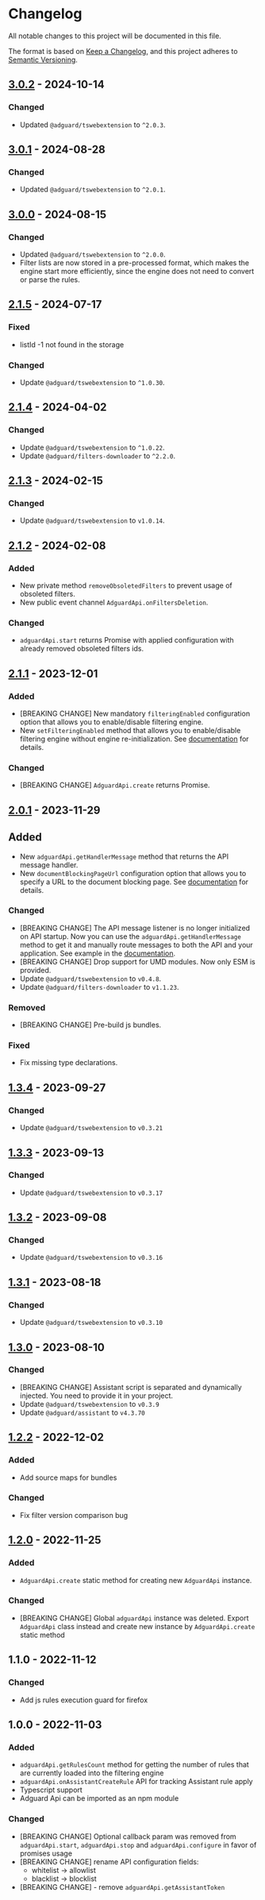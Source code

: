 # Changelog

All notable changes to this project will be documented in this file.

The format is based on [Keep a Changelog](https://keepachangelog.com/en/1.0.0/),
and this project adheres to [Semantic Versioning](https://semver.org/spec/v2.0.0.html).

## [3.0.2] - 2024-10-14

### Changed

- Updated `@adguard/tswebextension` to `^2.0.3`.

[3.0.2]: https://github.com/AdguardTeam/tsurlfilter/releases/tag/adguard-api-v3.0.2

## [3.0.1] - 2024-08-28

### Changed

- Updated `@adguard/tswebextension` to `^2.0.1`.

[3.0.1]: https://github.com/AdguardTeam/tsurlfilter/releases/tag/adguard-api-v3.0.1

## [3.0.0] - 2024-08-15

### Changed

- Updated `@adguard/tswebextension` to `^2.0.0`.
- Filter lists are now stored in a pre-processed format, which makes the engine start more efficiently,
  since the engine does not need to convert or parse the rules.

[3.0.0]: https://github.com/AdguardTeam/tsurlfilter/releases/tag/adguard-api-v3.0.0

## [2.1.5] - 2024-07-17

### Fixed

- listId -1 not found in the storage

### Changed

- Update `@adguard/tswebextension` to `^1.0.30`.

[2.1.5]: https://github.com/AdguardTeam/tsurlfilter/releases/tag/adguard-api-v2.1.5

## [2.1.4] - 2024-04-02

### Changed

- Update `@adguard/tswebextension` to `^1.0.22`.
- Update `@adguard/filters-downloader` to `^2.2.0`.

[2.1.4]: https://github.com/AdguardTeam/tsurlfilter/releases/tag/adguard-api-v2.1.4


## [2.1.3] - 2024-02-15

### Changed

- Update `@adguard/tswebextension` to `v1.0.14`.

[2.1.3]: https://github.com/AdguardTeam/tsurlfilter/releases/tag/adguard-api-v2.1.3


## [2.1.2] - 2024-02-08

### Added

- New private method `removeObsoletedFilters` to prevent usage of obsoleted filters.
- New public event channel `AdguardApi.onFiltersDeletion`.

### Changed

- `adguardApi.start` returns Promise with applied configuration with already removed
obsoleted filters ids.

[2.1.2]: https://github.com/AdguardTeam/tsurlfilter/releases/tag/adguard-api-v2.1.2


## [2.1.1] - 2023-12-01

### Added

- [BREAKING CHANGE] New mandatory `filteringEnabled` configuration option
  that allows you to enable/disable filtering engine.
- New `setFilteringEnabled` method that allows you to enable/disable filtering engine without engine re-initialization.
  See [documentation](README.md#setfilteringenabled) for details.

### Changed

- [BREAKING CHANGE] `AdguardApi.create` returns Promise.

[2.1.1]: https://github.com/AdguardTeam/tsurlfilter/releases/tag/adguard-api-v2.1.1


## [2.0.1] - 2023-11-29

## Added

- New `adguardApi.getHandlerMessage` method that returns the API message handler.
- New `documentBlockingPageUrl` configuration option that allows you to specify a URL to the document blocking page.
  See [documentation](README.md#configuration) for details.

### Changed

- [BREAKING CHANGE] The API message listener is no longer initialized on API startup.
  Now you can use the `adguardApi.getHandlerMessage` method to get it and manually route messages to both the API
  and your application. See example in the [documentation](README.md#adguardapigetmessagehandler).
- [BREAKING CHANGE] Drop support for UMD modules. Now only ESM is provided.
- Update `@adguard/tswebextension` to `v0.4.8`.
- Update `@adguard/filters-downloader` to `v1.1.23`.

### Removed

- [BREAKING CHANGE] Pre-build js bundles.

### Fixed

- Fix missing type declarations.

[2.0.1]: https://github.com/AdguardTeam/tsurlfilter/releases/tag/adguard-api-v2.0.1


## [1.3.4] - 2023-09-27

### Changed

- Update `@adguard/tswebextension` to `v0.3.21`

[1.3.4]: https://github.com/AdguardTeam/tsurlfilter/releases/tag/adguard-api-v1.3.4


## [1.3.3] - 2023-09-13

### Changed

- Update `@adguard/tswebextension` to `v0.3.17`

[1.3.3]: https://github.com/AdguardTeam/tsurlfilter/releases/tag/adguard-api-v1.3.3


## [1.3.2] - 2023-09-08

### Changed
- Update `@adguard/tswebextension` to `v0.3.16`

[1.3.2]: https://github.com/AdguardTeam/tsurlfilter/releases/tag/adguard-api-v1.3.2

## [1.3.1] - 2023-08-18

### Changed

- Update `@adguard/tswebextension` to `v0.3.10`

[1.3.1]: https://github.com/AdguardTeam/tsurlfilter/releases/tag/adguard-api-v1.3.1


## [1.3.0] - 2023-08-10

### Changed

- [BREAKING CHANGE] Assistant script is separated and dynamically injected. You need to provide it in your project.
- Update `@adguard/tswebextension` to `v0.3.9`
- Update `@adguard/assistant` to `v4.3.70`

[1.3.0]: https://github.com/AdguardTeam/tsurlfilter/releases/tag/adguard-api-v1.3.0


## [1.2.2] - 2022-12-02

### Added

- Add source maps for bundles

### Changed

- Fix filter version comparison bug

[1.2.2]: https://github.com/AdguardTeam/tsurlfilter/releases/tag/adguard-api-v1.2.2


## [1.2.0] - 2022-11-25

### Added

- `AdguardApi.create` static method for creating new `AdguardApi` instance.

### Changed

- [BREAKING CHANGE] Global `adguardApi` instance was deleted.
  Export `AdguardApi` class instead and create new instance by `AdguardApi.create` static method

[1.2.0]: https://github.com/AdguardTeam/tsurlfilter/releases/tag/adguard-api-v1.2.0

## 1.1.0 - 2022-11-12

### Changed

- Add js rules execution guard for firefox


## 1.0.0 - 2022-11-03

### Added

- `adguardApi.getRulesCount` method for getting the number of rules that are currently loaded into the filtering engine
- `adguardApi.onAssistantCreateRule` API for tracking Assistant rule apply
- Typescript support
- Adguard Api can be imported as an npm module

### Changed

- [BREAKING CHANGE] Optional callback param was removed from `adguardApi.start`, `adguardApi.stop`
  and `adguardApi.configure` in favor of promises usage
- [BREAKING CHANGE] rename API configuration fields:
  - whitelist -> allowlist
  - blacklist -> blocklist
- [BREAKING CHANGE] - remove `adguardApi.getAssistantToken`
